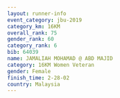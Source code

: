 ```yaml
---
layout: runner-info 
event_category: jbu-2019 
category_km: 16KM  
overall_rank: 75
gender_rank: 60
category_rank: 6
bib: 64039
name: JAMALIAH MOHAMAD @ ABD MAJID
category: 16KM Women Veteran
gender: Female
finish_time: 2-28-02
country: Malaysia
---
```

